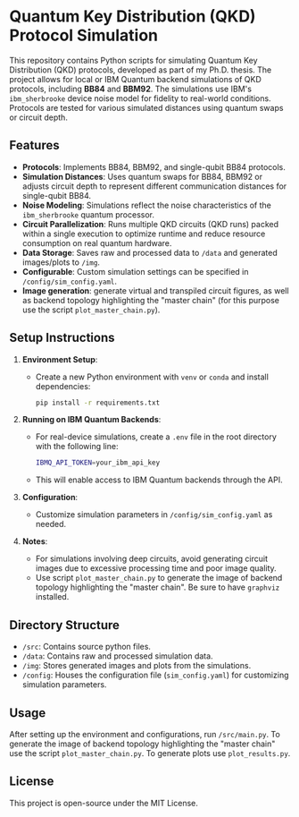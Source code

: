# Quantum Key Distribution (QKD) Protocol Simulation

This repository contains Python scripts for simulating Quantum Key Distribution (QKD) protocols, developed as part of my Ph.D. thesis. The project allows for local or IBM Quantum backend simulations of QKD protocols, including **BB84** and **BBM92**. The simulations use IBM's `ibm_sherbrooke` device noise model for fidelity to real-world conditions. Protocols are tested for various simulated distances using quantum swaps or circuit depth.

## Features

- **Protocols**: Implements BB84, BBM92, and single-qubit BB84 protocols.
- **Simulation Distances**: Uses quantum swaps for BB84, BBM92 or adjusts circuit depth to represent different communication distances for single-qubit BB84.
- **Noise Modeling**: Simulations reflect the noise characteristics of the `ibm_sherbrooke` quantum processor.
- **Circuit Parallelization**: Runs multiple QKD circuits (QKD runs) packed within a single execution to optimize runtime and reduce resource consumption on real quantum hardware.
- **Data Storage**: Saves raw and processed data to `/data` and generated images/plots to `/img`.
- **Configurable**: Custom simulation settings can be specified in `/config/sim_config.yaml`.
- **Image generation**: generate virtual and transpiled circuit figures, as well as backend topology highlighting the "master chain" (for this purpose use the script `plot_master_chain.py`). 

## Setup Instructions

1. **Environment Setup**: 
   - Create a new Python environment with `venv` or `conda` and install dependencies:
     ```bash
     pip install -r requirements.txt
     ```

2. **Running on IBM Quantum Backends**:
   - For real-device simulations, create a `.env` file in the root directory with the following line:
     ```bash
     IBMQ_API_TOKEN=your_ibm_api_key
     ```
   - This will enable access to IBM Quantum backends through the API.

3. **Configuration**:
   - Customize simulation parameters in `/config/sim_config.yaml` as needed.

4. **Notes**:
   - For simulations involving deep circuits, avoid generating circuit images due to excessive processing time and poor image quality.
   - Use script `plot_master_chain.py` to generate the image of backend topology highlighting the "master chain". Be sure to have `graphviz` installed.

## Directory Structure

- `/src`: Contains source python files.
- `/data`: Contains raw and processed simulation data.
- `/img`: Stores generated images and plots from the simulations.
- `/config`: Houses the configuration file (`sim_config.yaml`) for customizing simulation parameters.

## Usage

After setting up the environment and configurations, run `/src/main.py`. To generate the image of backend topology highlighting the "master chain" use the script `plot_master_chain.py`. To generate plots use `plot_results.py`.

## License

This project is open-source under the MIT License.

